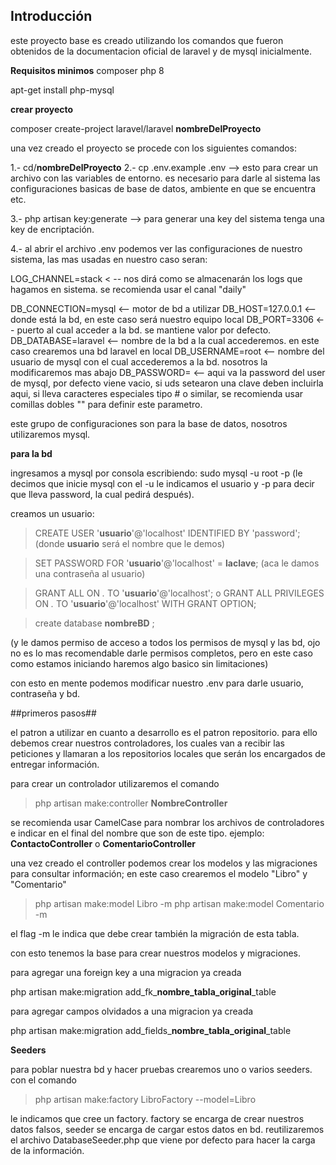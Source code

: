 ## Introducción 
este proyecto base es creado utilizando los comandos que fueron obtenidos de la documentacion oficial de laravel y de mysql inicialmente.

**Requisitos minimos**
composer 
php 8

apt-get install php-mysql

**crear proyecto**

composer create-project laravel/laravel **nombreDelProyecto**

una vez creado el proyecto se procede con los siguientes comandos:

1.- cd/**nombreDelProyecto**
2.- cp .env.example .env --> esto para crear un archivo con las variables de entorno. es necesario para darle al sistema las configuraciones basicas de base de datos, ambiente en que se encuentra etc.

3.- php artisan key:generate --> para generar una key del sistema tenga una key de encriptación. 

4.- al abrir el archivo .env podemos ver las configuraciones de nuestro sistema, las mas usadas en nuestro caso seran: 

LOG_CHANNEL=stack < -- nos dirá como se almacenarán los logs que hagamos en sistema. se recomienda usar el canal "daily"

DB_CONNECTION=mysql <-- motor de bd a utilizar
DB_HOST=127.0.0.1 <-- donde está la bd, en este caso será nuestro equipo local
DB_PORT=3306 <-- puerto al cual acceder a la bd. se mantiene valor por defecto.
DB_DATABASE=laravel <-- nombre de la bd a la cual accederemos. en este caso crearemos una bd laravel en local
DB_USERNAME=root <-- nombre del usuario de mysql con el cual accederemos a la bd. nosotros la modificaremos mas abajo
DB_PASSWORD= <-- aqui va la password del user de mysql, por defecto viene vacio, si uds setearon una clave deben incluirla aqui, si lleva caracteres especiales tipo # o similar, se recomienda usar comillas dobles "" para definir este parametro.

este grupo de configuraciones son para la base de datos, nosotros utilizaremos mysql. 
 
**para la bd** 

ingresamos a mysql por consola escribiendo:
sudo mysql -u root -p 
(le decimos que inicie mysql con el -u le indicamos el usuario y -p para decir que lleva password, la cual pedirá después).

creamos un usuario: 
> CREATE USER '**usuario**'@'localhost' IDENTIFIED BY 'password';
(donde **usuario** será el nombre que le demos) 

> SET PASSWORD FOR '**usuario**'@'localhost' = **laclave**;
(aca le damos una contraseña al usuario)

> GRANT ALL ON *.* TO '**usuario**'@'localhost';
o GRANT ALL PRIVILEGES ON *.* TO '**usuario**'@'localhost' WITH GRANT OPTION;

> create database **nombreBD** ; 

(y le damos permiso de acceso a todos los permisos de mysql y las bd, ojo no es lo mas recomendable darle permisos completos, pero en este caso como estamos iniciando haremos algo basico sin limitaciones)

con esto en mente podemos modificar nuestro .env para darle usuario, contraseña y bd.


##primeros pasos##

el patron a utilizar en cuanto a desarrollo es el patron repositorio. para ello debemos crear nuestros controladores, los cuales van a recibir las peticiones y llamaran a los repositorios locales que serán los encargados de entregar información.

para crear un controlador utilizaremos el comando
 > php artisan make:controller **NombreController** 
 
 se recomienda usar CamelCase para nombrar los archivos de controladores e indicar en el final del nombre que son de este tipo. ejemplo: 
 **ContactoController** o **ComentarioController** 

 una vez creado el controller podemos crear los modelos y las migraciones para consultar información; en este caso crearemos el modelo "Libro" y "Comentario" 

 > php artisan make:model Libro -m
 > php artisan make:model Comentario -m

el flag -m le indica que debe crear también la migración de esta tabla.


con esto tenemos la base para crear nuestros modelos y migraciones. 


para agregar una foreign key a una migracion ya creada

php artisan make:migration add_fk_**nombre_tabla_original**_table 

para agregar campos olvidados a una migracion ya creada

php artisan make:migration add_fields_**nombre_tabla_original**_table

**Seeders**

para poblar nuestra bd y hacer pruebas crearemos uno o varios seeders. 
con el comando
> php artisan make:factory LibroFactory --model=Libro 


le indicamos que cree un factory. 
factory se encarga de crear nuestros datos falsos, seeder se encarga de cargar estos datos en bd. 
reutilizaremos el archivo DatabaseSeeder.php que viene por defecto para hacer la carga de la información. 

